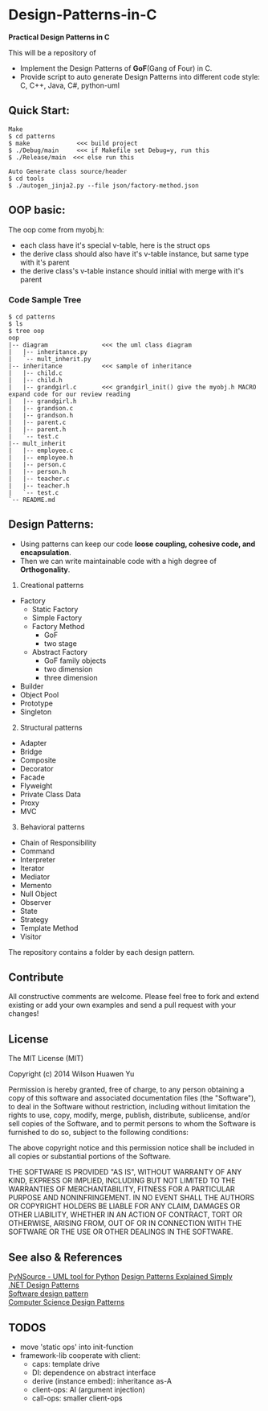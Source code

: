 # Design-Patterns-in-C

**Practical Design Patterns in C**  

This will be a repository of
* Implement the Design Patterns of **GoF**(Gang of Four) in C.  
* Provide script to auto generate Design Patterns into different code style: C, C++, Java, C#, python-uml

## Quick Start:

```
Make
$ cd patterns
$ make             <<< build project
$ ./Debug/main	   <<< if Makefile set Debug=y, run this
$ ./Release/main  <<< else run this

Auto Generate class source/header
$ cd tools
$ ./autogen_jinja2.py --file json/factory-method.json 
```

## OOP basic:

The oop come from myobj.h:
* each class have it's special v-table, here is the struct ops
* the derive class should also have it's v-table instance, but same type with it's parent
* the derive class's v-table instance should initial with merge with it's parent

### Code Sample Tree

```
$ cd patterns
$ ls
$ tree oop
oop
|-- diagram               <<< the uml class diagram
|   |-- inheritance.py
|   `-- mult_inherit.py
|-- inheritance           <<< sample of inheritance
|   |-- child.c
|   |-- child.h
|   |-- grandgirl.c       <<< grandgirl_init() give the myobj.h MACRO expand code for our review reading
|   |-- grandgirl.h
|   |-- grandson.c
|   |-- grandson.h
|   |-- parent.c
|   |-- parent.h
|   `-- test.c
|-- mult_inherit
|   |-- employee.c
|   |-- employee.h
|   |-- person.c
|   |-- person.h
|   |-- teacher.c
|   |-- teacher.h
|   `-- test.c
`-- README.md

```

## Design Patterns:

* Using patterns can keep our code **loose coupling, cohesive code, and encapsulation**.
* Then we can write maintainable code with a high degree of **Orthogonality**.

1. Creational patterns
  * Factory
    - Static Factory
    - Simple Factory
    - Factory Method
      + GoF
      + two stage
    - Abstract Factory
      + GoF family objects
      + two dimension
      + three dimension
  * Builder
  * Object Pool
  * Prototype
  * Singleton
2. Structural patterns
  * Adapter
  * Bridge
  * Composite
  * Decorator
  * Facade
  * Flyweight
  * Private Class Data
  * Proxy
  * MVC
3. Behavioral patterns
  * Chain of Responsibility
  * Command
  * Interpreter
  * Iterator
  * Mediator
  * Memento
  * Null Object
  * Observer
  * State
  * Strategy
  * Template Method
  * Visitor

The repository contains a folder by each design pattern.

## Contribute

All constructive comments are welcome.
Please feel free to fork and extend existing or add your own examples and send a pull request with your changes!

## License

The MIT License (MIT)

Copyright (c) 2014 Wilson Huawen Yu

Permission is hereby granted, free of charge, to any person obtaining a copy
of this software and associated documentation files (the "Software"), to deal
in the Software without restriction, including without limitation the rights
to use, copy, modify, merge, publish, distribute, sublicense, and/or sell
copies of the Software, and to permit persons to whom the Software is
furnished to do so, subject to the following conditions:

The above copyright notice and this permission notice shall be included in all
copies or substantial portions of the Software.

THE SOFTWARE IS PROVIDED "AS IS", WITHOUT WARRANTY OF ANY KIND, EXPRESS OR
IMPLIED, INCLUDING BUT NOT LIMITED TO THE WARRANTIES OF MERCHANTABILITY,
FITNESS FOR A PARTICULAR PURPOSE AND NONINFRINGEMENT. IN NO EVENT SHALL THE
AUTHORS OR COPYRIGHT HOLDERS BE LIABLE FOR ANY CLAIM, DAMAGES OR OTHER
LIABILITY, WHETHER IN AN ACTION OF CONTRACT, TORT OR OTHERWISE, ARISING FROM,
OUT OF OR IN CONNECTION WITH THE SOFTWARE OR THE USE OR OTHER DEALINGS IN THE
SOFTWARE.

## See also & References

[PyNSource - UML tool for Python](http://www.andypatterns.com/index.php/products/pynsource/)
[Design Patterns Explained Simply](http://sourcemaking.com/design_patterns)  
[.NET Design Patterns](http://www.dofactory.com/Patterns/Patterns.aspx)  
[Software design pattern](http://en.wikipedia.org/wiki/Design_pattern_%28computer_science%29)  
[Computer Science Design Patterns](http://en.wikibooks.org/wiki/Computer_Science_Design_Patterns)  

## TODOS

* move 'static ops' into init-function
* framework-lib cooperate with client:
  - caps: template drive
  - DI: dependence on abstract interface
  - derive (instance embed): inheritance as-A
  - client-ops: AI (argument injection)
  - call-ops: smaller client-ops
